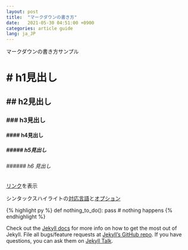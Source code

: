 ```yaml
---
layout: post
title:  "マークダウンの書き方"
date:   2021-05-30 04:51:00 +0900
categories: article guide
lang: ja_JP
---
```

マークダウンの書き方サンプル

# \# h1見出し
## \#\# h2見出し
### \#\#\# h3見出し
#### \#\#\#\# h4見出し
##### \#\#\#\#\# h5見出し
###### \#\#\#\#\#\# h6 見出し

[リンク][hiuctf-home]を表示

シンタックスハイライトの[対応言語][jekyll-support-languages]と[オプション][jekyll-linenos]

{% highlight py %}
def nothing_to_do():
  pass # nothing happens
{% endhighlight %}


Check out the [Jekyll docs][jekyll-docs] for more info on how to get the most out of Jekyll. File all bugs/feature requests at [Jekyll’s GitHub repo][jekyll-gh]. If you have questions, you can ask them on [Jekyll Talk][jekyll-talk].

[jekyll-docs]: https://jekyllrb.com/docs/home
[jekyll-gh]:   https://github.com/jekyll/jekyll
[jekyll-talk]: https://talk.jekyllrb.com/
[jekyll-support-languages]: https://github.com/rouge-ruby/rouge/wiki/List-of-supported-languages-and-lexers
[jekyll-linenos]: https://jekyllrb.com/docs/liquid/tags/#line-numbers
[hiuctf-home]: https://hiuctf.club
